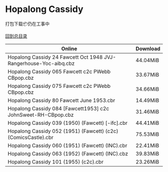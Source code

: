 # Hopalong Cassidy

打包下载📦仍在工事中

[回到总目录](/Catalogs.md)







Online | Download
--- | ---
Hopalong Cassidy 24 Fawcett Oct 1948 JVJ-Rangerhouse-Yoc-aibq.cbz | 44.04MiB
Hopalong Cassidy 065 Fawcett c2c PWebb CBpop.cbz | 33.67MiB
Hopalong Cassidy 075 Fawcett c2c PWebb CBpop.cbz | 34.66MiB
Hopalong Cassidy 80 Fawcett June 1953.cbr | 14.49MiB
Hopalong Cassidy 084 [Fawcett1953] c2c JohnSweet-RH-CBpop.cbz | 31.46MiB
Hopalong Cassidy 039 (1950) (Fawcett) [-ifc].cbr | 44.41MiB
Hopalong Cassidy 052 (1951) (Fawcett) (c2c) (ComicsCastle).cbr | 75.53MiB
Hopalong Cassidy 060 (1951) (Fawcett) (INC).cbr | 22.41MiB
Hopalong Cassidy 063 (1952) (Fawcett) (INC).cbz | 39.83MiB
Hopalong Cassidy 101 (1955) (c2c).cbr | 23.26MiB